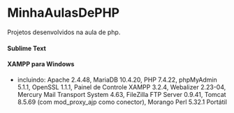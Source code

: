 # MinhaAulasDePHP
Projetos desenvolvidos na aula de php.

#### Sublime Text

#### XAMPP para Windows

- incluindo: Apache 2.4.48, MariaDB 10.4.20, PHP 7.4.22, phpMyAdmin 5.1.1, OpenSSL 1.1.1, Painel de Controle XAMPP 3.2.4, Webalizer 2.23-04, Mercury Mail Transport System 4.63, FileZilla FTP Server 0.9.41, Tomcat 8.5.69 (com mod_proxy_ajp como conector), Morango Perl 5.32.1 Portátil
